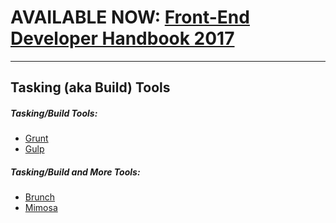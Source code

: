 # AVAILABLE NOW: [Front-End Developer Handbook 2017](https://www.gitbook.com/book/frontendmasters/front-end-handbook-2017/details)

***

## Tasking (aka Build) Tools 

##### Tasking/Build Tools:

* [Grunt](http://gruntjs.com/)
* [Gulp](http://gulpjs.com/)

##### Tasking/Build and More Tools:

* [Brunch](http://brunch.io/)
* [Mimosa](http://mimosa.io/)







































 







